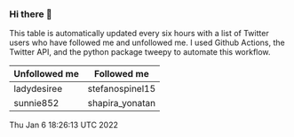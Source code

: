 ### Hi there 👋

This table is automatically updated every six hours with a list of Twitter users who have followed me and unfollowed me. I used Github Actions, the Twitter API, and the python package tweepy to automate this workflow.

| Unfollowed me |  Followed me |
| --- | --- |
|ladydesiree|stefanospinel15|
|sunnie852|shapira_yonatan|
Thu Jan  6 18:26:13 UTC 2022
